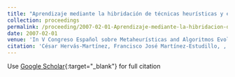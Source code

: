 ```yaml
---
title: "Aprendizaje mediante la hibridación de técnicas heurísticas y estadísticas de optimización en regresión logística binaria"
collection: proceedings
permalink: /proceeding/2007-02-01-Aprendizaje-mediante-la-hibridacion-de-tecnicas-heuristicas-y-estadisticas-de-optimizacion-en-regresion-logistica-binaria
date: 2007-02-01
venue: 'In V Congreso Español sobre Metaheurísticas and Algoritmos Evolutivos y Bioinspirados (MAEB07)'
citation: 'César Hervás-Martínez, Francisco José Martínez-Estudillo, , Alfonso Carlos Martínez-Estudillo, , **Pedro Antonio Gutiérrez, **, Juan Carlos Fernández, , &quot;Aprendizaje mediante la hibridación de técnicas heurísticas y estadísticas de optimización en regresión logística binaria.&quot; In V Congreso Español sobre Metaheurísticas and Algoritmos Evolutivos y Bioinspirados (MAEB07), 2007, Puerto de la Cruz, España, pp.61--68.'
---
```

Use [Google Scholar](https://scholar.google.com/scholar?q=Aprendizaje+mediante+la+hibridacion+de+tecnicas+heuristicas+y+estadisticas+de+optimizacion+en+regresion+logistica+binaria){:target="_blank"} for full citation